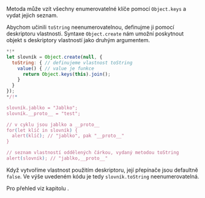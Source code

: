 
Metoda může vzít všechny enumerovatelné klíče pomocí `Object.keys` a vydat jejich seznam.

Abychom učinili `toString` neenumerovatelnou, definujme ji pomocí deskriptoru vlastnosti. Syntaxe `Object.create` nám umožní poskytnout objekt s deskriptory vlastností jako druhým argumentem.

```js run
*!*
let slovník = Object.create(null, {
  toString: { // definujeme vlastnost toString
    value() { // value je funkce
      return Object.keys(this).join();
    }
  }
});
*/!*

slovník.jablko = "Jablko";
slovník.__proto__ = "test";

// v cyklu jsou jablko a __proto__
for(let klíč in slovník) {
  alert(klíč); // "jablko", pak "__proto__"
}  

// seznam vlastností oddělených čárkou, vydaný metodou toString
alert(slovník); // "jablko,__proto__"
```

Když vytvoříme vlastnost použitím deskriptoru, její přepínače jsou defaultně `false`. Ve výše uvedeném kódu je tedy `slovník.toString` neenumerovatelná.

Pro přehled viz kapitolu [](info:property-descriptors).
